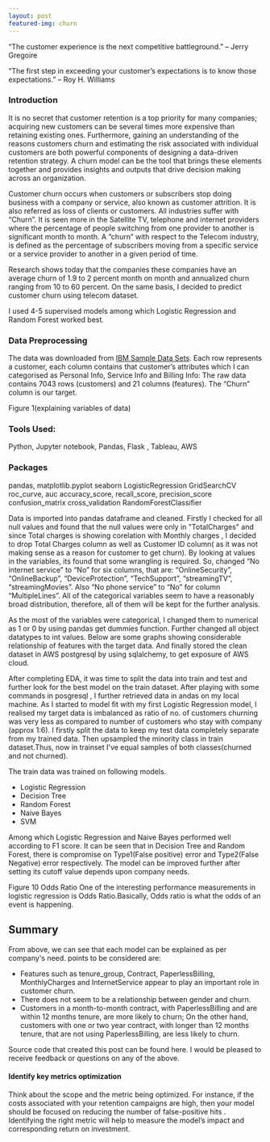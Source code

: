 ```yaml
---
layout: post
featured-img: churn
---
```


“The customer experience is the next competitive battleground.” – Jerry Gregoire

“The first step in exceeding your customer’s expectations is to know those expectations.” – Roy H. Williams

### Introduction

It is no secret that customer retention is a top priority for many companies; acquiring new customers can be several times more expensive than retaining existing ones. Furthermore, gaining an understanding of the reasons customers churn and estimating the risk associated with individual customers are both powerful components of designing a data-driven retention strategy. A churn model can be the tool that brings these elements together and provides insights and outputs that drive decision making across an organization.  

Customer churn occurs when customers or subscribers stop doing business with a company or service, also known as customer attrition. It is also referred as loss of clients or customers.
All industries suffer with “Churn”. It is seen more in the Satellite TV, telephone and internet providers where the percentage of people switching from one provider to another is significant month to month. A “churn” with respect to the Telecom industry, is defined as the percentage of subscribers moving from a specific service or a service provider to another in a given period of time.

Research shows today that the companies these companies have an average churn of 1.9 to 2 percent month on month and annualized churn ranging from 10 to 60 percent.
On the same basis, I decided to predict customer churn using telecom dataset.

I used 4-5 supervised models among which Logistic Regression and Random Forest worked best.



### Data Preprocessing
The data was downloaded from [IBM Sample Data Sets](https://www.ibm.com/communities/analytics/watson-analytics-blog/guide-to-sample-datasets/). Each row represents a customer, each column contains that customer’s attributes which I can categorised as Personal Info, Service Info and Billing Info:
The raw data contains 7043 rows (customers) and 21 columns (features). The “Churn” column is our target.

Figure 1(explaining variables of data)

### Tools Used: 
Python, Jupyter notebook, Pandas, Flask ,  Tableau, AWS
### Packages 
pandas, 
matplotlib.pyplot
seaborn
LogisticRegression
GridSearchCV
roc_curve, auc
accuracy_score, recall_score, precision_score
confusion_matrix
cross_validation
RandomForestClassifier



Data is imported into pandas dataframe and cleaned. Firstly I checked for all null values and found that the null values were only in  "TotalCharges" and since Total charges is showing corelation with Monthly charges , I decided to drop Total Charges column as well as Customer ID column( as it was not making sense as a reason for customer to get churn).
By looking at values in the variables, its found that some wrangling is required. So, changed “No internet service” to “No” for six columns, that are: “OnlineSecurity”, “OnlineBackup”, “DeviceProtection”, “TechSupport”, “streamingTV”, “streamingMovies”. Also “No phone service” to “No” for column “MultipleLines”.
All of the categorical variables seem to have a reasonably broad distribution, therefore, all of them will be kept for the further analysis.

As the most of the variables were categorical, I changed them to numerical as 1 or 0 by using pandas get dummies function. Further changed all object datatypes to int values. 
Below are some graphs showing considerable relationship of features with the target data.
And finally stored the clean dataset in AWS postgresql by using sqlalchemy, to get exposure of AWS cloud.

After completing EDA, it was time to split the data into train and test and further look for the best model on the train dataset. 
After playing with some commands in posgresql , I further retrieved data in andas on my local machine.
As I started to model fit with my first Logistic Regression model, I realised my  target data is imbalanced as ratio of no. of customers churning was very less as compared to number of customers who stay with company (approx 1:6).
I firstly split the data to keep my test data completely separate from my trained data. Then upsampled the minority class in train dataset.Thus, now in trainset I've equal samples of both classes(churned and not churned).

The train data was trained on following models.

* Logistic Regression 
* Decision Tree
* Random Forest
* Naive Bayes
* SVM

Among which Logistic Regression and Naive Bayes performed well according to F1 score. It can be seen that in Decision Tree and Random Forest, there is compromise on Type1(False positive) error and Type2(False Negative) error respectively. The model can be improved further after setting its cutoff value depends upon company needs. 
 

Figure 10
Odds Ratio
One of the interesting performance measurements in logistic regression is Odds Ratio.Basically, Odds ratio is what the odds of an event is happening.



## Summary

From above, we can see that each model can be explained as per company's need.
points to be considered are:

* Features such as tenure_group, Contract, PaperlessBilling, MonthlyCharges and InternetService appear to play an important role in customer churn.
* There does not seem to be a relationship between gender and churn.
* Customers in a month-to-month contract, with PaperlessBilling and are within 12 months tenure, are more likely to churn; On the other hand, customers with one or two year contract, with longer than 12 months tenure, that are not using PaperlessBilling, are less likely to churn.

Source code that created this post can be found here. I would be pleased to receive feedback or questions on any of the above.

#### Identify key metrics optimization

Think about the scope and the metric being optimized. For instance, if the costs associated with your retention campaigns are high, then your model should be focused on reducing the number of false-positive hits . Identifying the right metric will help to measure the model’s impact and corresponding return on investment. 
